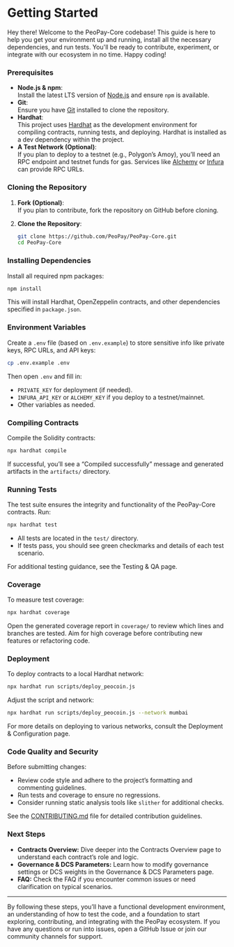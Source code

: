 # Getting Started

Hey there! Welcome to the PeoPay-Core codebase! This guide is here to help you get your environment up and running, install all the necessary dependencies, and run tests. You'll be ready to contribute, experiment, or integrate with our ecosystem in no time. Happy coding!

### Prerequisites

* **Node.js & npm**:\
  Install the latest LTS version of [Node.js](https://nodejs.org/en/download/) and ensure `npm` is available.
* **Git**:\
  Ensure you have [Git](https://git-scm.com/downloads) installed to clone the repository.
* **Hardhat**:\
  This project uses [Hardhat](https://hardhat.org/) as the development environment for compiling contracts, running tests, and deploying. Hardhat is installed as a dev dependency within the project.
* **A Test Network (Optional)**:\
  If you plan to deploy to a testnet (e.g., Polygon’s Amoy), you’ll need an RPC endpoint and testnet funds for gas. Services like [Alchemy](https://www.alchemy.com/) or [Infura](https://infura.io/) can provide RPC URLs.

### Cloning the Repository

1. **Fork (Optional)**:\
   If you plan to contribute, fork the repository on GitHub before cloning.
2.  **Clone the Repository**:

    ```bash
    git clone https://github.com/PeoPay/PeoPay-Core.git
    cd PeoPay-Core
    ```

### Installing Dependencies

Install all required npm packages:

```bash
npm install
```

This will install Hardhat, OpenZeppelin contracts, and other dependencies specified in `package.json`.

### Environment Variables

Create a `.env` file (based on `.env.example`) to store sensitive info like private keys, RPC URLs, and API keys:

```bash
cp .env.example .env
```

Then open `.env` and fill in:

* `PRIVATE_KEY` for deployment (if needed).
* `INFURA_API_KEY` or `ALCHEMY_KEY` if you deploy to a testnet/mainnet.
* Other variables as needed.

### Compiling Contracts

Compile the Solidity contracts:

```bash
npx hardhat compile
```

If successful, you’ll see a “Compiled successfully” message and generated artifacts in the `artifacts/` directory.

### Running Tests

The test suite ensures the integrity and functionality of the PeoPay-Core contracts. Run:

```bash
npx hardhat test
```

* All tests are located in the `test/` directory.
* If tests pass, you should see green checkmarks and details of each test scenario.

For additional testing guidance, see the Testing & QA page.

### Coverage

To measure test coverage:

```bash
npx hardhat coverage
```

Open the generated coverage report in `coverage/` to review which lines and branches are tested. Aim for high coverage before contributing new features or refactoring code.

### Deployment

To deploy contracts to a local Hardhat network:

```bash
npx hardhat run scripts/deploy_peocoin.js
```

Adjust the script and network:

```bash
npx hardhat run scripts/deploy_peocoin.js --network mumbai
```

For more details on deploying to various networks, consult the Deployment & Configuration page.

### Code Quality and Security

Before submitting changes:

* Review code style and adhere to the project’s formatting and commenting guidelines.
* Run tests and coverage to ensure no regressions.
* Consider running static analysis tools like `slither` for additional checks.

See the [CONTRIBUTING.md](https://github.com/PeoPay/PeoPay-Core/blob/main/CONTRIBUTING.md) file for detailed contribution guidelines.

### Next Steps

* **Contracts Overview:** Dive deeper into the Contracts Overview page to understand each contract’s role and logic.
* **Governance & DCS Parameters:** Learn how to modify governance settings or DCS weights in the Governance & DCS Parameters page.
* **FAQ:** Check the FAQ if you encounter common issues or need clarification on typical scenarios.

***

By following these steps, you’ll have a functional development environment, an understanding of how to test the code, and a foundation to start exploring, contributing, and integrating with the PeoPay ecosystem. If you have any questions or run into issues, open a GitHub Issue or join our community channels for support.
